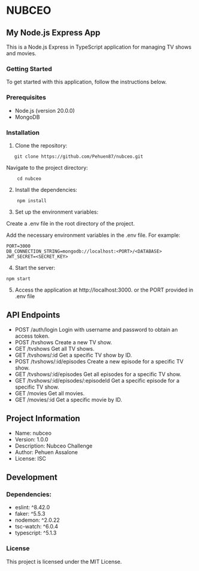 # NUBCEO

## My Node.js Express App

This is a Node.js Express in TypeScript application for managing TV shows and movies.

### Getting Started

To get started with this application, follow the instructions below.

### Prerequisites

- Node.js (version 20.0.0)
- MongoDB 

### Installation

1. Clone the repository:

```
   git clone https://github.com/Pehuen87/nubceo.git
```
Navigate to the project directory:

```
    cd nubceo
```

2. Install the dependencies:

```
    npm install
```

3. Set up the environment variables:

Create a .env file in the root directory of the project.

Add the necessary environment variables in the .env file. For example:


```
PORT=3000
DB_CONNECTION_STRING=mongodb://localhost:<PORT>/<DATABASE>
JWT_SECRET=<SECRET_KEY>
```

4. Start the server:

```
npm start
```

5. Access the application at http://localhost:3000. or the PORT provided in .env file

## API Endpoints
- POST /auth/login  Login with username and password to obtain an access token.
- POST /tvshows  Create a new TV show.
- GET /tvshows  Get all TV shows.
- GET /tvshows/:id  Get a specific TV show by ID.
- POST /tvshows/:id/episodes  Create a new episode for a specific TV show.
- GET /tvshows/:id/episodes  Get all episodes for a specific TV show.
- GET /tvshows/:id/episodes/:episodeId  Get a specific episode for a specific TV show.
- GET /movies  Get all movies.
- GET /movies/:id  Get a specific movie by ID.

## Project Information
- Name: nubceo
- Version: 1.0.0
- Description: Nubceo Challenge
- Author: Pehuen Assalone
- License: ISC

## Development
###  Dependencies:
- eslint: ^8.42.0
- faker: ^5.5.3
- nodemon: ^2.0.22
- tsc-watch: ^6.0.4
- typescript: ^5.1.3

### License
This project is licensed under the MIT License.

